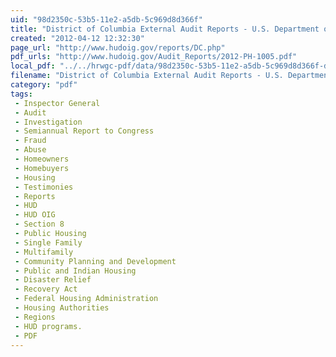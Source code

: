 ```yaml
---
uid: "98d2350c-53b5-11e2-a5db-5c969d8d366f"
title: "District of Columbia External Audit Reports - U.S. Department of Housing and Urban Development"
created: "2012-04-12 12:32:30"
page_url: "http://www.hudoig.gov/reports/DC.php"
pdf_urls: "http://www.hudoig.gov/Audit_Reports/2012-PH-1005.pdf"
local_pdf: "../../hrwgc-pdf/data/98d2350c-53b5-11e2-a5db-5c969d8d366f-district-of-columbia-external-audit-reports-u-s-department-of-housing-and-urban-development.pdf"
filename: "District of Columbia External Audit Reports - U.S. Department of Housing and Urban Development.html"
category: "pdf"
tags: 
 - Inspector General
 - Audit
 - Investigation
 - Semiannual Report to Congress
 - Fraud
 - Abuse
 - Homeowners
 - Homebuyers
 - Housing
 - Testimonies
 - Reports
 - HUD
 - HUD OIG
 - Section 8
 - Public Housing
 - Single Family
 - Multifamily
 - Community Planning and Development
 - Public and Indian Housing
 - Disaster Relief
 - Recovery Act
 - Federal Housing Administration
 - Housing Authorities
 - Regions
 - HUD programs.
 - PDF
---
```

